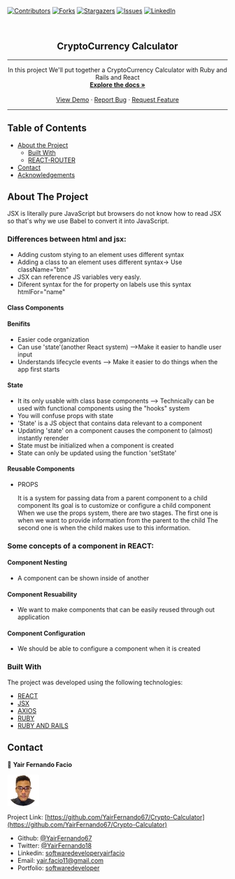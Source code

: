 [![Contributors][contributors-shield]][contributors-url]
[![Forks][forks-shield]][forks-url]
[![Stargazers][stars-shield]][stars-url]
[![Issues][issues-shield]][issues-url]
[![LinkedIn][linkedin-shield2]][linkedin-url2]

<!-- PROJECT LOGO -->
<br />
<p align="center">
 <h2 align="center"> CryptoCurrency Calculator</h2>

  ---

  <p align="center">
      In this project We'll put together a CryptoCurrency Calculator with Ruby and Rails and React 
    <br />
    <a href="https://github.com/YairFernando67/Crypto-Calculator"><strong>Explore the docs »</strong></a>
    <br />
    <br />
    <a href="htthttps://github.com/YairFernando67/Crypto-Calculator">View Demo</a>
    ·
    <a href="https://github.com/YairFernando67/Crypto-Calculator/issues">Report Bug</a>
    ·
    <a href="https://github.com/YairFernando67/Crypto-Calculator/issues">Request Feature</a>
  </p>

  ---

</p>

## Table of Contents
* [About the Project](#about-the-project)
  * [Built With](#built-with)
  * [REACT-ROUTER](#REACT-ROUTER)
* [Contact](#contact)
* [Acknowledgements](#acknowledgements)
<!-- ABOUT THE PROJECT -->

## About The Project

<p> 
  JSX is literally pure JavaScript but browsers do not know how to read JSX
  so that's why we use Babel to convert it into JavaScript.
</p>

### Differences between html and jsx:
* Adding custom stying to an element uses different syntax
* Adding a class to an element uses different syntax-> Use className="btn"
* JSX can reference JS variables very easly.
* Diferent syntax for the for property on labels use this syntax htmlFor="name"

<h4>Class Components</h4>

<h4>Benifits</h4>
  
* Easier code organization
* Can use 'state'(another React system) -->Make it easier to handle user input
* Understands lifecycle events --> Make it easier to do things when the app first starts

<h4>State</h4>

* It its only usable with class base components --> Technically can be used with functional components using the "hooks" system
* You will confuse props with state
* 'State' is a JS object that contains data relevant to a component
* Updating 'state' on a component causes the component to (almost) instantly rerender
* State must be initialized when a component is created
* State can only be updated using the function 'setState'

<h4>Reusable Components</h4>

- PROPS
  <p> 
  It is a system for passing data from a parent 
  component to a child component
  Its goal is to customize or configure a child
  component
  When we use the props system, there are two
  stages.
  The first one is when we want to provide information
  from the parent to the child
  The second one is when the child makes use to this
  information.
  </p>

### Some concepts of a component in REACT:

#### Component Nesting

- A component can be shown inside of another

#### Component Resuability

- We want to make components that can be easily reused through out application

#### Component Configuration

- We should be able to configure a component when it is created

### Built With
The project was developed using the following technologies:
- [REACT](https://es.reactjs.org/)
- [JSX](https://reactjs.org/docs/introducing-jsx.html)
- [AXIOS](https://github.com/axios/axios)
- [RUBY](https://www.ruby-lang.org/es/)
- [RUBY AND RAILS](https://rubyonrails.org/)

## Contact

👤 **Yair Fernando Facio**

![Screenshot Image](app/assets/images/logo.jpg) 

<p align="center">

  Project Link: [https://github.com/YairFernando67/Crypto-Calculator](https://github.com/YairFernando67/Crypto-Calculator)

</p>

- Github: [@YairFernando67](https://github.com/YairFernando67)
- Twitter: [@YairFernando18](https://twitter.com/YairFernando18)
- Linkedin: [softwaredeveloperyairfacio](https://www.linkedin.com/in/softwaredeveloperyairfacio/)
- Email: [yair.facio11@gmail.com](https://mail.google.com/mail/?view=cm&fs=1&tf=1&to=yair.facio11@gmail.com)
- Portfolio: [softwaredeveloper](https://yairfernando67.github.io/Portfolio/)


<!-- MARKDOWN LINKS & IMAGES -->
[contributors-shield]: https://img.shields.io/github/contributors/YairFernando67/Crypto-Calculator.svg?style=flat-square
[contributors-url]: https://github.com/YairFernando67/Crypto-Calculator/graphs/contributors
[forks-shield]: https://img.shields.io/github/forks/YairFernando67/Crypto-Calculator.svg?style=flat-square
[forks-url]: https://github.com/YairFernando67/Crypto-Calculator/network/members
[stars-shield]: https://img.shields.io/github/stars/YairFernando67/Crypto-Calculator.svg?style=flat-square
[stars-url]: https://github.com/YairFernando67/Crypto-Calculator/stargazers
[issues-shield]: https://img.shields.io/github/issues/YairFernando67/Crypto-Calculator.svg?style=flat-square
[issues-url]: https://github.com/YairFernando67/Crypto-Calculator/issues
[license-shield]: https://img.shields.io/github/license/YairFernando67/Crypto-Calculator.svg?style=flat-square
[license-url]: https://github.com/YairFernando67/Crypto-Calculator/blob/master/LICENSE.txt
[linkedin-shield2]: https://img.shields.io/badge/-LinkedIn-black.svg?style=flat-square&logo=linkedin&colorB=555
[linkedin-url2]: https://www.linkedin.com/in/softwaredeveloperyairfacio/
<!-- [product-screenshot]: img/logo.png
[product-example]: img/example.png -->
